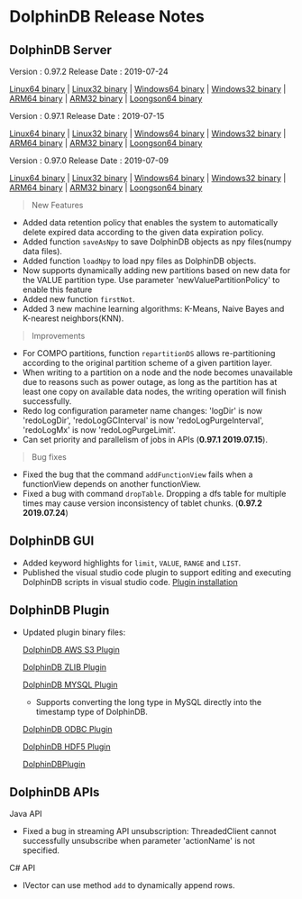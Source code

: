 # DolphinDB Release Notes



## DolphinDB Server

Version : 0.97.2
Release Date : 2019-07-24

[Linux64 binary](http://www.dolphindb.com/downloads/DolphinDB_Linux64_V0.97.2.zip) | 
[Linux32 binary](http://www.dolphindb.com/downloads/DolphinDB_Linux32_V0.97.2.zip) | [Windows64 binary](http://www.dolphindb.com/downloads/DolphinDB_Win64_V0.97.2.zip) | 
[Windows32 binary](http://www.dolphindb.com/downloads/DolphinDB_Win32_V0.97.2.zip) | 
[ARM64 binary](http://www.dolphindb.com/downloads/DolphinDB_ARM64_V0.97.2.zip) | 
[ARM32 binary](http://www.dolphindb.com/downloads/DolphinDB_ARM32_V0.97.2.zip) | [Loongson64 binary](http://www.dolphindb.com/downloads/DolphinDB_Loongson64_V0.97.2.zip) 

Version : 0.97.1
Release Date : 2019-07-15

[Linux64 binary](http://www.dolphindb.com/downloads/DolphinDB_Linux64_V0.97.1.zip) | 
[Linux32 binary](http://www.dolphindb.com/downloads/DolphinDB_Linux32_V0.97.1.zip) | [Windows64 binary](http://www.dolphindb.com/downloads/DolphinDB_Win64_V0.97.1.zip) | 
[Windows32 binary](http://www.dolphindb.com/downloads/DolphinDB_Win32_V0.97.1.zip) | 
[ARM64 binary](http://www.dolphindb.com/downloads/DolphinDB_ARM64_V0.97.1.zip) | 
[ARM32 binary](http://www.dolphindb.com/downloads/DolphinDB_ARM32_V0.97.1.zip) | [Loongson64 binary](http://www.dolphindb.com/downloads/DolphinDB_Loongson64_V0.97.1.zip) 


Version : 0.97.0
Release Date : 2019-07-09

[Linux64 binary](http://www.dolphindb.com/downloads/DolphinDB_Linux64_V0.97.0.zip) | 
[Linux32 binary](http://www.dolphindb.com/downloads/DolphinDB_Linux32_V0.97.0.zip) | [Windows64 binary](http://www.dolphindb.com/downloads/DolphinDB_Win64_V0.97.0.zip) | 
[Windows32 binary](http://www.dolphindb.com/downloads/DolphinDB_Win32_V0.97.0.zip) | 
[ARM64 binary](http://www.dolphindb.com/downloads/DolphinDB_ARM64_V0.97.0.zip) | 
[ARM32 binary](http://www.dolphindb.com/downloads/DolphinDB_ARM32_V0.97.0.zip) | [Loongson64 binary](http://www.dolphindb.com/downloads/DolphinDB_Loongson64_V0.97.0.zip) 



> New Features
* Added data retention policy that enables the system to automatically delete expired data according to the given data expiration policy.
* Added function `saveAsNpy` to save DolphinDB objects as npy files(numpy data files). 
* Added function `loadNpy` to load npy files as DolphinDB objects.
* Now supports dynamically adding new partitions based on new data for the VALUE partition type. Use parameter 'newValuePartitionPolicy' to enable this feature
* Added new function `firstNot`.
* Added 3 new machine learning algorithms: K-Means, Naive Bayes and K-nearest neighbors(KNN).

> Improvements
* For COMPO partitions, function `repartitionDS` allows re-partitioning according to the original partition scheme of a given partition layer.
* When writing to a partition on a node and the node becomes unavailable due to reasons such as power outage, as long as the partition has at least one copy on available data nodes, the writing operation will finish successfully.
* Redo log configuration parameter name changes: 'logDir' is now 'redoLogDir', 'redoLogGCInterval' is now 'redoLogPurgeInterval', 'redoLogMx' is now 'redoLogPurgeLimit'.
* Can set priority and parallelism of jobs in APIs (**0.97.1 2019.07.15**). 

> Bug fixes
* Fixed the bug that the command `addFunctionView` fails when a functionView depends on another functionView.
* Fixed a bug with command `dropTable`. Dropping a dfs table for multiple times may cause version inconsistency of tablet chunks. (**0.97.2 2019.07.24**)

## DolphinDB GUI

* Added keyword highlights for `limit`, `VALUE`, `RANGE` and `LIST`.
* Published the visual studio code plugin to support editing and executing DolphinDB scripts in visual studio code. [Plugin installation](https://marketplace.visualstudio.com/items?itemName=dolphindb.dolphindb-vscode)

## DolphinDB Plugin

* Updated plugin binary files:

    [DolphinDB AWS S3 Plugin](http://www.dolphindb.com/downloads/AWSS3_V0.97.0.zip)

    [DolphinDB ZLIB Plugin](http://www.dolphindb.com/downloads/ZLIB_V0.97.0.zip)

    [DolphinDB MYSQL Plugin](http://www.dolphindb.com/downloads/MYSQL_V0.97.0.zip)

    * Supports converting the long type in MySQL directly into the timestamp type of DolphinDB.

    [DolphinDB ODBC Plugin](http://www.dolphindb.com/downloads/ODBC_V0.97.0.zip)

    [DolphinDB HDF5 Plugin](http://www.dolphindb.com/downloads/HDF5_V0.97.0.zip)

    [DolphinDBPlugin](https://github.com/dolphindb/release/raw/master/0.97/DolphinDB_Plugin_V0.97.0_src.zip)

## DolphinDB APIs

Java API

* Fixed a bug in streaming API unsubscription: ThreadedClient cannot successfully unsubscribe when parameter 'actionName' is not specified.

C# API

*  IVector can use method `add` to dynamically append rows.

